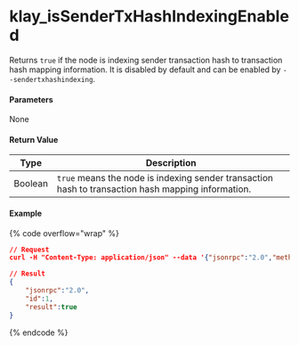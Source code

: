 # klay\_isSenderTxHashIndexingEnabled

Returns `true` if the node is indexing sender transaction hash to transaction hash mapping information. It is disabled by default and can be enabled by `--sendertxhashindexing`.

#### **Parameters**

None

#### **Return Value**

| Type    | Description                                                                                        |
| ------- | -------------------------------------------------------------------------------------------------- |
| Boolean | `true` means the node is indexing sender transaction hash to transaction hash mapping information. |

#### Example

{% code overflow="wrap" %}
```json
// Request
curl -H "Content-Type: application/json" --data '{"jsonrpc":"2.0","method":"klay_isSenderTxHashIndexingEnabled","id":1}' http://klaytn.blockpi.network/v1/rpc/your-api-key

// Result
{
    "jsonrpc":"2.0",
    "id":1,
    "result":true
}
```
{% endcode %}

